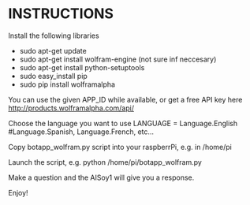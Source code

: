 INSTRUCTIONS
============

Install the following libraries
* sudo apt-get update
* sudo apt-get install wolfram-engine (not sure inf neccesary)
* sudo apt-get install python-setuptools
* sudo easy_install pip
* sudo pip install wolframalpha

You can use the given APP_ID while available, or get a free API key here http://products.wolframalpha.com/api/ 

Choose the language you want to use
LANGUAGE = Language.English #Language.Spanish, Language.French, etc...

Copy botapp_wolfram.py script into your raspberrPi, e.g. in /home/pi

Launch the script, e.g. python /home/pi/botapp_wolfram.py

Make a question and the AISoy1 will give you a response.

Enjoy!



